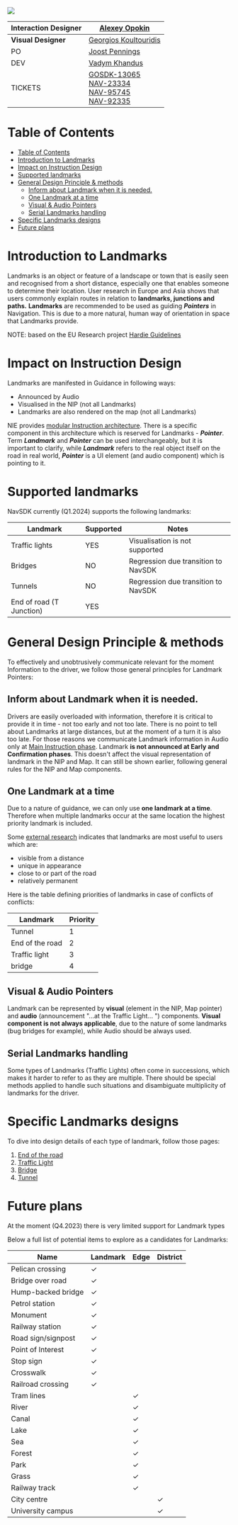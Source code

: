 ![](images/157686367.png)


| **Interaction Designer** | [Alexey Opokin](https://tomtom.atlassian.net/wiki/people/70121:e8cb7861-9079-4b92-b96d-bfe8cd882680?ref=confluence)                                                                                                                                  |
|---|------------------------------------------------------------------------------------------------------------------------------------------------------------------------------------------------------------------------------------------------------|
| **Visual Designer** | [Georgios Koultouridis](https://tomtom.atlassian.net/wiki/people/5be2fd44649a737c2342afbe?ref=confluence)                                                                                                                                            |
| PO | [Joost Pennings](https://tomtom.atlassian.net/wiki/people/712020:a6d50cb1-97be-4a9a-a279-3fbb3e2e1799?ref=confluence)                                                                                                                                |
| DEV | [Vadym Khandus](https://tomtom.atlassian.net/wiki/people/712020:2b00ecb1-a543-4410-818c-575056da8b84?ref=confluence)                                                                                                                                 |
| TICKETS | [GOSDK\-13065](https://tomtom.atlassian.net/browse/GOSDK-13065)<br>[NAV\-23334](https://tomtom.atlassian.net/browse/NAV-23334)<br>[NAV\-95745](https://tomtom.atlassian.net/browse/NAV-95745)<br>[NAV\-92335](https://tomtom.atlassian.net/browse/NAV-92335) |

  

Table of Contents
=================


*   [Table of Contents](#Table-of-Contents)
*   [Introduction to Landmarks](#Introduction-to-Landmarks)
*   [Impact on Instruction Design](#Impact-on-Instruction-Design)
*   [Supported landmarks](#Supported-landmarks)
*   [General Design Principle &amp; methods](#General-Design-Principle--methods)
    *   [Inform about Landmark when it is needed.](#Inform-about-Landmark-when-it-is-needed)
    *   [One Landmark at a time](#One-Landmark-at-a-time)
    *   [Visual &amp; Audio Pointers](#Visual--Audio-Pointers)
    *   [Serial Landmarks handling](#Serial-Landmarks-handling)
*   [Specific Landmarks designs](#Specific-Landmarks-designs)
*   [Future plans](#Future-plans)

  

**Introduction to Landmarks**
=============================

Landmarks is an object or feature of a landscape or town that is easily seen and recognised from a short distance, especially one that enables someone to determine their location. User research in Europe and Asia shows that users commonly explain routes in relation to **landmarks, junctions and paths.** **Landmarks** are recommended to be used as guiding _**Pointers**_ in Navigation. This is due to a more natural, human way of orientation in space that Landmarks provide.

NOTE: based on the EU Research project [Hardie Guidelines](https://tomtom.atlassian.net/wiki/pages/viewpage.action?pageId=87302106&amp;navigatingVersions=true)

**Impact on Instruction Design**
================================

Landmarks are manifested in Guidance in following ways:

*   Announced by Audio
*   Visualised in the NIP (not all Landmarks)
*   Landmarks are also rendered on the map (not all Landmarks)

NIE provides [modular Instruction architecture](./../Instruction%20architecture/Instruction_architecture.md). There is a specific component in this architecture which is reserved for Landmarks - _**Pointer**_. Term _**Landmark**_ and _**Pointer**_ can be used interchangeably, but it is important to clarify, while _**Landmark**_ refers to the real object itself on the road in real world, _**Pointer**_ is a UI element (and audio component) which is pointing to it. 

  

  

**Supported landmarks**
=======================

NavSDK currently (Q1.2024) supports the following landmarks:

| Landmark | Supported | Notes |
|---|---|---|
| Traffic lights | YES | Visualisation is not supported |
| Bridges | NO | Regression due transition to NavSDK |
| Tunnels | NO | Regression due transition to NavSDK |
| End of road (T Junction) | YES |  |

  

  

**General Design Principle &amp; methods**
======================================

To effectively and unobtrusively communicate relevant for the moment Information to the driver, we follow those general principles for Landmark Pointers:

  

Inform about Landmark when it is needed.
----------------------------------------

Drivers are easily overloaded with information, therefore it is critical to provide it in time - not too early and not too late. There is no point to tell about Landmarks at large distances, but at the moment of a turn it is also too late. For those reasons we communicate Landmark information in Audio only at [Main Instruction phase](https://tomtom.atlassian.net/wiki/display/FlaminGO/NIE_004+-+Instruction+Triggering+Logic). Landmark **is not announced at Early and Confirmation phases**. This doesn't affect the visual representation of landmark in the NIP and Map. It can still be shown earlier, following general rules for the NIP and Map components.

  

One Landmark at a time
----------------------

Due to a nature of guidance, we can only use **one landmark at a time**. Therefore when multiple landmarks occur at the same location the highest priority landmark is included.

Some [external research](https://tomtom.atlassian.net/wiki/download/attachments/87294859/Burnett%2C%20G.E.%20%282000%29%20³Turn%20right%20at%20the%20traffic%20lights².pdf?version=1&amp;modificationDate=1519041512000&amp;api=v2) indicates that landmarks are most useful to users which are:

*   visible from a distance
*   unique in appearance
*   close to or part of the road
*   relatively permanent

Here is the table defining priorities of landmarks in case of conflicts of conflicts:

| Landmark | Priority |
|---|---|
| Tunnel | 1 |
| End of the road | 2 |
| Traffic light | 3 |
| bridge | 4 |

  

Visual &amp; Audio Pointers
-----------------------

Landmark can be represented by **visual** (element in the NIP, Map pointer) and **audio** (announcement "...at the Traffic Light... ") components. **Visual component is not always applicable**, due to the nature of some landmarks (bug bridges for example), while Audio should be always used.

  

Serial Landmarks handling
-------------------------

Some types of Landmarks (Traffic Lights) often come in successions, which makes it harder to refer to as they are multiple. There should be special methods applied to handle such situations and disambiguate multiplicity of landmarks for the driver.

  

  

  

  

**Specific Landmarks designs**
==============================

To dive into design details of each type of landmark, follow those pages:

1.  [End of the road](./../../Guidance%20Framework%20-%20Methods%20%26%20Components/Landmarks/Landmarks%20-%20End%20of%20the%20Road/Landmark_End_of_the_Road.md)
2.  [Traffic Light](./../../Guidance%20Framework%20-%20Methods%20%26%20Components/Landmarks/Landmarks%20-%20Traffic%20Light/Landmark_Traffic_Light.md)
3.  [Bridge](./../../Guidance%20Framework%20-%20Methods%20%26%20Components/Landmarks/Landmarks%20-%20Bridges/Landmark_Bridges.md)
4.  [Tunnel](./../../Guidance%20Framework%20-%20Methods%20%26%20Components/Landmarks/Landmarks%20-%20Tunnels/Landmark_Tunnels.md)

  

**Future plans**
================

At the moment (Q4.2023) there is very limited support for Landmark types

Below a full list of potential items to explore as a candidates for Landmarks: 

| Name | Landmark | Edge | District |
|---|---|---|---|
| Pelican crossing | ✓ |  |  |
| Bridge over road | ✓ |  |  |
| Hump\-backed bridge | ✓ |  |  |
| Petrol station | ✓ |  |  |
| Monument | ✓ |  |  |
| Railway station | ✓ |  |  |
| Road sign/signpost | ✓ |  |  |
| Point of Interest | ✓ |  |  |
| Stop sign | ✓ |  |  |
| Crosswalk | ✓ |  |  |
| Railroad crossing | ✓ |  |  |
| Tram lines |  | ✓ |  |
| River |  | ✓ |  |
| Canal |  | ✓ |  |
| Lake |  | ✓ |  |
| Sea |  | ✓ |  |
| Forest |  | ✓ |  |
| Park |  | ✓ |  |
| Grass |  | ✓ |  |
| Railway track |  | ✓ |  |
| City centre |  |  | ✓ |
| University campus |  |  | ✓ |

  

